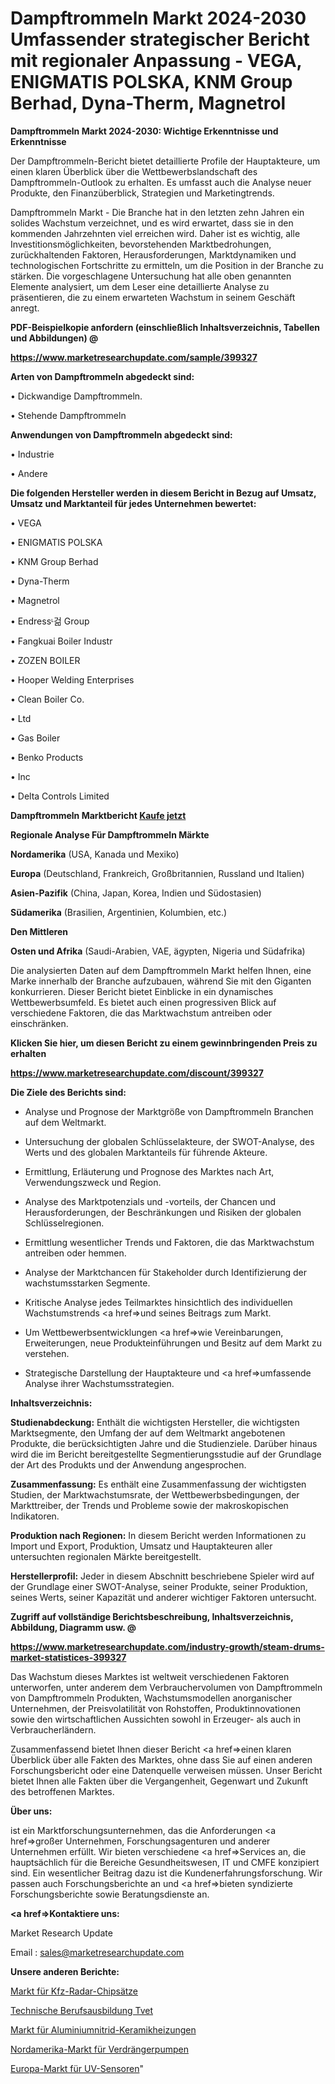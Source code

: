 # Dampftrommeln Markt 2024-2030 Umfassender strategischer Bericht mit regionaler Anpassung - VEGA, ENIGMATIS POLSKA, KNM Group Berhad, Dyna-Therm, Magnetrol

<strong>Dampftrommeln Markt 2024-2030: Wichtige Erkenntnisse und Erkenntnisse</strong>

Der Dampftrommeln-Bericht bietet detaillierte Profile der Hauptakteure, um einen klaren Überblick über die Wettbewerbslandschaft des Dampftrommeln-Outlook zu erhalten. Es umfasst auch die Analyse neuer Produkte, den Finanzüberblick, Strategien und Marketingtrends.

Dampftrommeln Markt - Die Branche hat in den letzten zehn Jahren ein solides Wachstum verzeichnet, und es wird erwartet, dass sie in den kommenden Jahrzehnten viel erreichen wird. Daher ist es wichtig, alle Investitionsmöglichkeiten, bevorstehenden Marktbedrohungen, zurückhaltenden Faktoren, Herausforderungen, Marktdynamiken und technologischen Fortschritte zu ermitteln, um die Position in der Branche zu stärken. Die vorgeschlagene Untersuchung hat alle oben genannten Elemente analysiert, um dem Leser eine detaillierte Analyse zu präsentieren, die zu einem erwarteten Wachstum in seinem Geschäft anregt.



<strong><b>PDF-Beispielkopie anfordern (einschließlich Inhaltsverzeichnis, Tabellen und Abbildungen) @ </b></strong>

<strong><a href=https://www.marketresearchupdate.com/sample/399327>

<strong>https://www.marketresearchupdate.com/sample/399327</u></a></strong></strong>



<strong>Arten von Dampftrommeln abgedeckt sind:</strong>

• Dickwandige Dampftrommeln.

• Stehende Dampftrommeln



<strong>Anwendungen von Dampftrommeln abgedeckt sind:</strong>

• Industrie

• Andere



<strong>Die folgenden Hersteller werden in diesem Bericht in Bezug auf Umsatz, Umsatz und Marktanteil für jedes Unternehmen bewertet:</strong>

• VEGA

• ENIGMATIS POLSKA

• KNM Group Berhad

• Dyna-Therm

• Magnetrol

• Endressᶫ걺 Group

• Fangkuai Boiler Industr

• ZOZEN BOILER

• Hooper Welding Enterprises

• Clean Boiler Co.

• Ltd

• Gas Boiler

• Benko Products

• Inc

• Delta Controls Limited



<strong>Dampftrommeln Marktbericht <a href=https://www.marketresearchupdate.com/buynow/399327>Kaufe jetzt</a></strong>



<strong>Regionale Analyse Für Dampftrommeln Märkte</strong>



<strong>Nordamerika</strong> (USA, Kanada und Mexiko)



<strong>Europa</strong> (Deutschland, Frankreich, Großbritannien, Russland und Italien)



<strong>Asien-Pazifik</strong> (China, Japan, Korea, Indien und Südostasien)



<strong>Südamerika</strong> (Brasilien, Argentinien, Kolumbien, etc.)



<strong>Den Mittleren</strong> 

<strong>Osten und Afrika</strong> (Saudi-Arabien, VAE, ägypten, Nigeria und Südafrika)

Die analysierten Daten auf dem Dampftrommeln Markt helfen Ihnen, eine Marke innerhalb der Branche aufzubauen, während Sie mit den Giganten konkurrieren. Dieser Bericht bietet Einblicke in ein dynamisches Wettbewerbsumfeld. Es bietet auch einen progressiven Blick auf verschiedene Faktoren, die das Marktwachstum antreiben oder einschränken.



<strong>Klicken Sie hier, um diesen Bericht zu einem gewinnbringenden Preis zu erhalten
</strong>

<strong><a href=https://www.marketresearchupdate.com/discount/399327>https://www.marketresearchupdate.com/discount/399327</b></u></strong></a>



<strong>Die Ziele des Berichts sind:</strong>

- Analyse und Prognose der Marktgröße von Dampftrommeln Branchen auf dem Weltmarkt.

- Untersuchung der globalen Schlüsselakteure, der SWOT-Analyse, des Werts und des globalen Marktanteils für führende Akteure.

- Ermittlung, Erläuterung und Prognose des Marktes nach Art, Verwendungszweck und Region.

- Analyse des Marktpotenzials und -vorteils, der Chancen und Herausforderungen, der Beschränkungen und Risiken der globalen Schlüsselregionen.

- Ermittlung wesentlicher Trends und Faktoren, die das Marktwachstum antreiben oder hemmen.

- Analyse der Marktchancen für Stakeholder durch Identifizierung der wachstumsstarken Segmente.

- Kritische Analyse jedes Teilmarktes hinsichtlich des individuellen Wachstumstrends <a href=>und</a> seines Beitrags zum Markt.

- Um Wettbewerbsentwicklungen <a href=>wie</a> Vereinbarungen, Erweiterungen, neue Produkteinführungen und Besitz auf dem Markt zu verstehen.

- Strategische Darstellung der Hauptakteure und <a href=>umfas</a>sende Analyse ihrer Wachstumsstrategien.



<strong>Inhaltsverzeichnis:</strong>



<strong>Studienabdeckung:</strong> Enthält die wichtigsten Hersteller, die wichtigsten Marktsegmente, den Umfang der auf dem Weltmarkt angebotenen Produkte, die berücksichtigten Jahre und die Studienziele. Darüber hinaus wird die im Bericht bereitgestellte Segmentierungsstudie auf der Grundlage der Art des Produkts und der Anwendung angesprochen.



<strong>Zusammenfassung:</strong> Es enthält eine Zusammenfassung der wichtigsten Studien, der Marktwachstumsrate, der Wettbewerbsbedingungen, der Markttreiber, der Trends und Probleme sowie der makroskopischen Indikatoren.



<strong>Produktion nach Regionen:</strong> In diesem Bericht werden Informationen zu Import und Export, Produktion, Umsatz und Hauptakteuren aller untersuchten regionalen Märkte bereitgestellt.



<strong>Herstellerprofil:</strong> Jeder in diesem Abschnitt beschriebene Spieler wird auf der Grundlage einer SWOT-Analyse, seiner Produkte, seiner Produktion, seines Werts, seiner Kapazität und anderer wichtiger Faktoren untersucht.



<strong><b>Zugriff auf vollständige Berichtsbeschreibung, Inhaltsverzeichnis, Abbildung, Diagramm usw. @ </b></strong>

<strong><a href=https://www.marketresearchupdate.com/industry-growth/steam-drums-market-statistices-399327>https://www.marketresearchupdate.com/industry-growth/steam-drums-market-statistices-399327</a></strong>

Das Wachstum dieses Marktes ist weltweit verschiedenen Faktoren unterworfen, unter anderem dem Verbrauchervolumen von Dampftrommeln von Dampftrommeln Produkten, Wachstumsmodellen anorganischer Unternehmen, der Preisvolatilität von Rohstoffen, Produktinnovationen sowie den wirtschaftlichen Aussichten sowohl in Erzeuger- als auch in Verbraucherländern.

Zusammenfassend bietet Ihnen dieser Bericht <a href=>einen</a> klaren Überblick über alle Fakten des Marktes, ohne dass Sie auf einen anderen Forschungsbericht oder eine Datenquelle verweisen müssen. Unser Bericht bietet Ihnen alle Fakten über die Vergangenheit, Gegenwart und Zukunft des betroffenen Marktes.



<strong>Über uns:</strong>

 ist ein Marktforschungsunternehmen, das die Anforderungen <a href=>großer</a> Unternehmen, Forschungsagenturen und anderer Unternehmen erfüllt. Wir bieten verschiedene <a href=>Services</a> an, die hauptsächlich für die Bereiche Gesundheitswesen, IT und CMFE konzipiert sind. Ein wesentlicher Beitrag dazu ist die Kundenerfahrungsforschung. Wir passen auch Forschungsberichte an und <a href=>bieten</a> syndizierte Forschungsberichte sowie Beratungsdienste an.



<strong><a href=>Kontaktiere uns:</a></strong>

Market Research Update

Email : sales@marketresearchupdate.com



<strong>Unsere anderen Berichte:</strong>

<a href=https://www.linkedin.com/pulse/automotive-radar-chipset-market-witness-huge>Markt für Kfz-Radar-Chipsätze</a>

<a href=https://www.linkedin.com/pulse/technical-vocational-education-training-tvet>Technische Berufsausbildung Tvet</a>

<a href=https://www.linkedin.com/pulse/aluminum-nitride-ceramic-heaters-market-research>Markt für Aluminiumnitrid-Keramikheizungen</a>

<a href=https://www.linkedin.com/pulse/north-america-positive-displacement-pumps-market>Nordamerika-Markt für Verdrängerpumpen</a>

<a href=https://www.linkedin.com/pulse/europe-uv-sensor-market-new-report-future-scope-demands>Europa-Markt für UV-Sensoren</a>"
